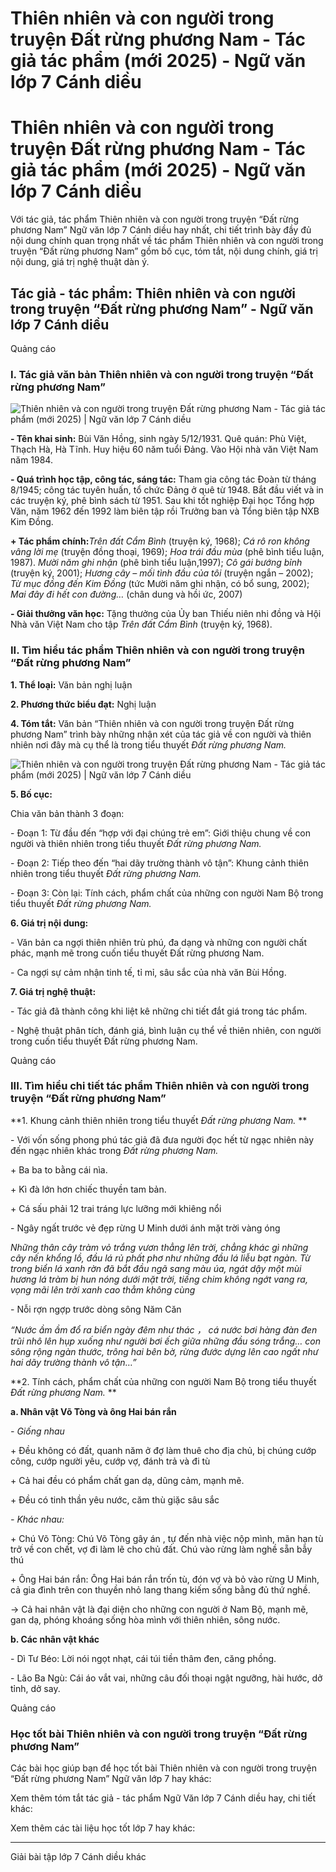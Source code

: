 # Thiên nhiên và con người trong truyện Đất rừng phương Nam - Tác giả tác phẩm (mới 2025) - Ngữ văn lớp 7 Cánh diều

# Thiên nhiên và con người trong truyện Đất rừng phương Nam - Tác giả tác phẩm (mới 2025) - Ngữ văn lớp 7 Cánh diều

Với tác giả, tác phẩm Thiên nhiên và con người trong truyện “Đất rừng phương Nam” Ngữ văn lớp 7 Cánh diều hay nhất, chi tiết trình bày đầy đủ nội dung chính quan trọng nhất về tác phẩm Thiên nhiên và con người trong truyện “Đất rừng phương Nam” gồm bố cục, tóm tắt, nội dung chính, giá trị nội dung, giá trị nghệ thuật dàn ý.

## Tác giả - tác phẩm: Thiên nhiên và con người trong truyện “Đất rừng phương Nam” - Ngữ văn lớp 7 Cánh diều

Quảng cáo

### **I. Tác giả văn bản Thiên nhiên và con người trong truyện “Đất rừng phương Nam”**

![Thiên nhiên và con người trong truyện Đất rừng phương Nam - Tác giả tác phẩm \(mới 2025\) | Ngữ văn lớp 7 Cánh diều](https://vietjack.com/soan-van-lop-7-cd/images/tac-gia-tac-pham-thien-nhien-va-con-nguoi-trong-truyen-dat-rung-phuong-nam.PNG)

**\- Tên khai sinh:** Bùi Văn Hồng, sinh ngày 5/12/1931. Quê quán: Phù Việt, Thạch Hà, Hà Tĩnh. Huy hiệu 60 năm tuổi Đảng. Vào Hội nhà văn Việt Nam năm 1984.

**\- Quá trình học tập, công tác, sáng tác:** Tham gia công tác Đoàn từ tháng 8/1945; công tác tuyên huấn, tổ chức Đảng ở quê từ 1948. Bắt đầu viết và in các truyện ký, phê bình sách từ 1951. Sau khi tốt nghiệp Đại học Tổng hợp Văn, năm 1962 đến 1992 làm biên tập rồi Trưởng ban và Tổng biên tập NXB Kim Đồng.

**\+ Tác phẩm chính:**_Trên đất Cẩm Bình_ (truyện ký, 1968); _Cá rô ron không vâng lời mẹ_ (truyện đồng thoại, 1969); _Hoa trái đầu mùa_ (phê bình tiểu luận, 1987). _Mười năm ghi nhận_ (phê bình tiểu luận,1997); _Cô gái bướng bỉnh_ (truyện ký, 2001); _Hương cây – mối tình đầu của tôi_ (truyện ngắn – 2002); _Từ mục đồng đến Kim Đồng_ (tức Mười năm ghi nhận, có bổ sung, 2002); _Mai đây đi hết con đường…_ (chân dung và hồi ức, 2007)

**\- Giải thưởng văn học:** Tặng thưởng của Ủy ban Thiếu niên nhi đồng và Hội Nhà văn Việt Nam cho tập _Trên đất Cẩm Bình_ (truyện ký, 1968).

### **II. Tìm hiểu tác phẩm Thiên nhiên và con người trong truyện “Đất rừng phương Nam”**

**1\. Thể loại:** Văn bản nghị luận

**2\. Phương thức biểu đạt:** Nghị luận

**4\. Tóm tắt:** Văn bản “Thiên nhiên và con người trong truyện Đất rừng phương Nam” trình bày những nhận xét của tác giả về con người và thiên nhiên nơi đây mà cụ thể là trong tiểu thuyết _Đất rừng phương Nam._

![Thiên nhiên và con người trong truyện Đất rừng phương Nam - Tác giả tác phẩm \(mới 2025\) | Ngữ văn lớp 7 Cánh diều](https://vietjack.com/soan-van-lop-7-cd/images/tac-gia-tac-pham-thien-nhien-va-con-nguoi-trong-truyen-dat-rung-phuong-nam-111.PNG)

**5\. Bố cục:**

Chia văn bản thành 3 đoạn:

\- Đoạn 1: Từ đầu đến “hợp với đại chúng trẻ em”: Giới thiệu chung về con người và thiên nhiên trong tiểu thuyết _Đất rừng phương Nam._

\- Đoạn 2: Tiếp theo đến “hai dãy trường thành vô tận”: Khung cảnh thiên nhiên trong tiểu thuyết _Đất rừng phương Nam._

\- Đoạn 3: Còn lại: Tính cách, phẩm chất của những con người Nam Bộ trong tiểu thuyết _Đất rừng phương Nam._

**6\. Giá trị nội dung:**

\- Văn bản ca ngợi thiên nhiên trù phú, đa dạng và những con người chất phác, mạnh mẽ trong cuốn tiểu thuyết Đất rừng phương Nam.

\- Ca ngợi sự cảm nhận tinh tế, tỉ mỉ, sâu sắc của nhà văn Bùi Hồng.

**7\. Giá trị nghệ thuật:**

\- Tác giả đã thành công khi liệt kê những chi tiết đắt giá trong tác phẩm.

\- Nghệ thuật phân tích, đánh giá, bình luận cụ thể về thiên nhiên, con người trong cuốn tiểu thuyết Đất rừng phương Nam.

Quảng cáo

### **III. Tìm hiểu chi tiết tác phẩm Thiên nhiên và con người trong truyện “Đất rừng phương Nam”**

**1\. Khung cảnh thiên nhiên trong tiểu thuyết _Đất rừng phương Nam._ **

\- Với vốn sống phong phú tác giả đã đưa người đọc hết từ ngạc nhiên này đến ngạc nhiên khác trong _Đất rừng phương Nam._

\+ Ba ba to bằng cái nìa.

\+ Kì đà lớn hơn chiếc thuyền tam bản.

\+ Cá sấu phải 12 trai tráng lực lưỡng mới khiêng nổi

\- Ngây ngất trước vẻ đẹp rừng U Minh dưới ánh mặt trời vàng óng

_Những thân cây tràm vỏ trắng vươn thẳng lên trời, chẳng khác gì những cây nến khổng lồ, đầu lá rủ phất phơ như những đầu lá liễu bạt ngàn. Từ trong biển lá xanh rờn đã bắt đầu ngã sang màu úa, ngát dậy một mùi hương lá tràm bị hun nóng dưới mặt trời, tiếng chim không ngớt vang ra, vọng mãi lên trời xanh cao thẳm không cùng_

\- Nỗi rợn ngợp trước dòng sông Năm Căn

_“Nước ầm ầm đổ ra biển ngày đêm như thác_ _，_ _cá nước bơi hàng đàn đen trũi nhô lên hụp xuống như người bơi ếch giữa những đầu sóng trắng… con sông rộng ngàn thước, trông hai bên bờ, rừng đước dựng lên cao ngất như hai dãy trường thành vô tận…”_

**2\. Tính cách, phẩm chất của những con người Nam Bộ trong tiểu thuyết _Đất rừng phương Nam._ **

**a. Nhân vật Võ Tòng và ông Hai bán rắn**

_\- Giống nhau_

\+ Đều không có đất, quanh năm ở đợ làm thuê cho địa chủ, bị chúng cướp công, cướp người yêu, cướp vợ, đánh trả và đi tù 

\+ Cả hai đều có phẩm chất gan dạ, dũng cảm, mạnh mẽ. 

\+ Đều có tinh thần yêu nước, căm thù giặc sâu sắc 

_\- Khác nhau:_

\+ Chú Võ Tòng: Chú Võ Tòng gây án , tự đến nhà việc nộp mình, mãn hạn tù trở về con chết, vợ đi làm lẽ cho chủ đất. Chú vào rừng làm nghề sẵn bẫy thú 

\+ Ông Hai bán rắn: Ông Hai bán rắn trốn tù, đón vợ và bỏ vào rừng U Minh, cả gia đình trên con thuyền nhỏ lang thang kiếm sống bằng đủ thứ nghề. 

→ Cả hai nhân vật là đại diện cho những con người ở Nam Bộ, mạnh mẽ, gan dạ, phóng khoáng sống hòa mình với thiên nhiên, sông nước. 

**b. Các nhân vật khác**

\- Dì Tư Béo: Lời nói ngọt nhạt, cái túi tiền thâm đen, căng phồng. 

\- Lão Ba Ngù: Cái áo vắt vai, những câu đối thoại ngật ngưỡng, hài hước, dở tỉnh, dở say. 

Quảng cáo

### **Học tốt bài Thiên nhiên và con người trong truyện “Đất rừng phương Nam”**

Các bài học giúp bạn để học tốt bài Thiên nhiên và con người trong truyện “Đất rừng phương Nam” Ngữ văn lớp 7 hay khác:

Xem thêm tóm tắt tác giả - tác phẩm Ngữ Văn lớp 7 Cánh diều hay, chi tiết khác:

Xem thêm các tài liệu học tốt lớp 7 hay khác:

* * *

Giải bài tập lớp 7 Cánh diều khác
